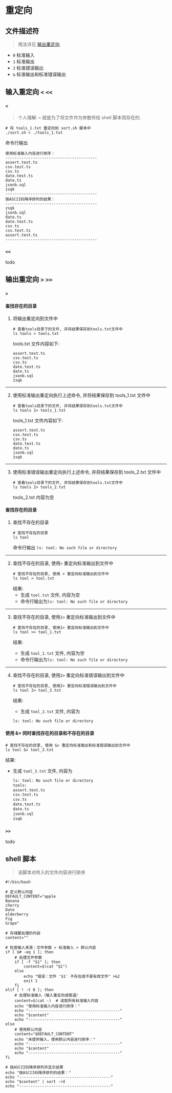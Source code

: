 # 重定向

## 文件描述符

> 用法详见 [输出重定向](重定向.md#输出重定向-`>`-`>>`)

- `0` 标准输入
- `1` 标准输出
- `2` 标准错误输出
- `&` 标准输出和标准错误输出

## 输入重定向 `<` `<<`

### `<`

> 个人理解: `<` 就是为了将文件作为参数传给 shell 脚本而存在的.

```shell
# 将 tools_1.txt 重定向到 sort.sh 脚本中
./sort.sh < ./tools_1.txt
```

命令行输出

```shell
使用标准输入内容进行排序：
----------------------------------------
assert.test.ts
csv.test.ts
csv.ts
date.test.ts
date.ts
jsonb.sql
zsqk
----------------------------------------
按ASCII码降序排列的结果：
----------------------------------------
zsqk
jsonb.sql
date.ts
date.test.ts
csv.ts
csv.test.ts
assert.test.ts
----------------------------------------
```

### `<<`

todo

## 输出重定向 `>` `>>`

### `>`

#### 查找存在的目录

1. 将输出重定向到文件中

   ```shell
   # 查看tools目录下的文件, 并将结果保存到tools.txt文件中
   ls tools > tools.txt
   ```

   tools.txt 文件内容如下:

   ```
   assert.test.ts
   csv.test.ts
   csv.ts
   date.test.ts
   date.ts
   jsonb.sql
   zsqk

   ```

---

2. 使用标准输出重定向执行上述命令, 并将结果保存到 tools_1.txt 文件中

   ```shell
   # 查看tools目录下的文件, 并将结果保存到tools.txt文件中
   ls tools 1> tools_1.txt
   ```

   tools_1.txt 文件内容如下:

   ```
   assert.test.ts
   csv.test.ts
   csv.ts
   date.test.ts
   date.ts
   jsonb.sql
   zsqk

   ```

---

3. 使用标准错误输出重定向执行上述命令, 并将结果保存到 tools_2.txt 文件中

   ```shell
   # 查看tools目录下的文件, 并将结果保存到tools.txt文件中
   ls tools 2> tools_2.txt
   ```

   tools_2.txt 内容为空

#### 查找存在的目录

1. 查找不存在的目录

   ```shell
   # 查找不存在的目录
   ls tool
   ```

   命令行输出 `ls: tool: No such file or directory`

---

2. 查找不存在的目录, 使用`>` 重定向标准输出到文件中
   ```shell
   # 查找不存在的目录, 使用 > 重定向标准输出到文件中
   ls tool > tool.txt
   ```
   结果:
   - 生成 `tool.txt` 文件, 内容为空
   - 命令行输出为`ls: tool: No such file or directory`

---

3. 查找不存在的目录, 使用`1>` 重定向标准输出到文件中

   ```shell
   # 查找不存在的目录, 使用1> 重定向标准输出到文件中
   ls tool >> tool_1.txt
   ```

   结果:

   - 生成 `tool_1.txt` 文件, 内容为空
   - 命令行输出为`ls: tool: No such file or directory`

---

4. 查找不存在的目录, 使用`2>` 重定向标准错误输出到文件中

   ```shell
   # 查找不存在的目录, 使用2> 重定向标准错误输出到文件中
   ls tool 2> tool_2.txt
   ```

   结果:

   - 生成 `tool_2.txt` 文件, 内容为

   ```txt
   ls: tool: No such file or directory

   ```

#### 使用 &> 同时查找存在的目录和不存在的目录

```shell
# 查找不存在的目录, 使用 &> 重定向标准输出和标准错误输出到文件中
ls tool &> tool_3.txt
```

结果:

- 生成 `tool_3.txt` 文件, 内容为

  ```txt
  ls: tool: No such file or directory
  tools:
  assert.test.ts
  csv.test.ts
  csv.ts
  date.test.ts
  date.ts
  jsonb.sql
  zsqk

  ```

### `>>`

todo

## shell 脚本

> 该脚本对传入的文件内容进行排序

```shell
#!/bin/bash

# 定义默认内容
DEFAULT_CONTENT="apple
Banana
cherry
Date
elderberry
Fig
Grape"

# 存储要处理的内容
content=""

# 检查输入来源：文件参数 > 标准输入 > 默认内容
if [ $# -eq 1 ]; then
    # 处理文件参数
    if [ -f "$1" ]; then
        content=$(cat "$1")
    else
        echo "错误：文件 '$1' 不存在或不是有效文件" >&2
        exit 1
    fi
elif [ ! -t 0 ]; then
    # 处理标准输入（输入重定向或管道）
    content=$(cat -)  # 读取所有标准输入内容
    echo "使用标准输入内容进行排序："
    echo "----------------------------------------"
    echo "$content"
    echo "----------------------------------------"
else
    # 使用默认内容
    content="$DEFAULT_CONTENT"
    echo "未提供输入，使用默认内容进行排序："
    echo "----------------------------------------"
    echo "$content"
    echo "----------------------------------------"
fi

# 按ASCII码降序排列并显示结果
echo "按ASCII码降序排列的结果："
echo "----------------------------------------"
echo "$content" | sort -rd
echo "----------------------------------------"
```
